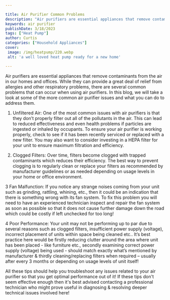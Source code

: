 ```yaml
---

title: Air Purifier Common Problems
description: "Air purifiers are essential appliances that remove contaminants from the air in our homes and offices. While they can provide a gr...you wont regret reading on"
keywords: air purifier
publishDate: 3/18/2023
tags: ["Heat Pump"]
author: Curtis
categories: ["Household Appliances"]
cover: 
 image: /img/heatpump/220.webp
 alt: 'a well loved heat pump ready for a new home'

---
```


Air purifiers are essential appliances that remove contaminants from the air in our homes and offices. While they can provide a great deal of relief from allergies and other respiratory problems, there are several common problems that can occur when using air purifiers. In this blog, we will take a look at some of the more common air purifier issues and what you can do to address them.

1. Unfiltered Air: One of the most common issues with air purifiers is that they don’t properly filter out all of the pollutants in the air. This can lead to reduced effectiveness and even health problems if particles are ingested or inhaled by occupants. To ensure your air purifier is working properly, check to see if it has been recently serviced or replaced with a new filter. You may also want to consider investing in a HEPA filter for your unit to ensure maximum filtration and efficiency.

2. Clogged Filters: Over time, filters become clogged with trapped contaminants which reduces their efficiency. The best way to prevent clogging is to regularly clean or replace your filters as recommended by manufacturer guidelines or as needed depending on usage levels in your home or office environment. 

3 Fan Malfunction: If you notice any strange noises coming from your unit such as grinding, rattling, whining, etc., then it could be an indication that there is something wrong with its fan system. To fix this problem you will need to have an experienced technician inspect and repair the fan system as soon as possible so that it does not cause further damage down the road which could be costly if left unchecked for too long! 

4 Poor Performance: Your unit may not be performing up to par due to several reasons such as clogged filters, insufficient power supply (voltage), incorrect placement of units within space being cleaned etc.. It’s best practice here would be firstly reducing clutter around the area where unit has been placed - like furniture etc., secondly examining correct power supply (voltage) being used - should match exactly what’s mentioned by manufacturer & thirdly cleaning/replacing filters when required – usually after every 3 months or depending on usage levels of unit itself! 

 
All these tips should help you troubleshoot any issues related to your air purifier so that you get optimal performance out of it! If these tips don't seem effective enough then it's best advised contacting a professional technician who might prove useful in diagnosing & resolving deeper technical issues involved here!
